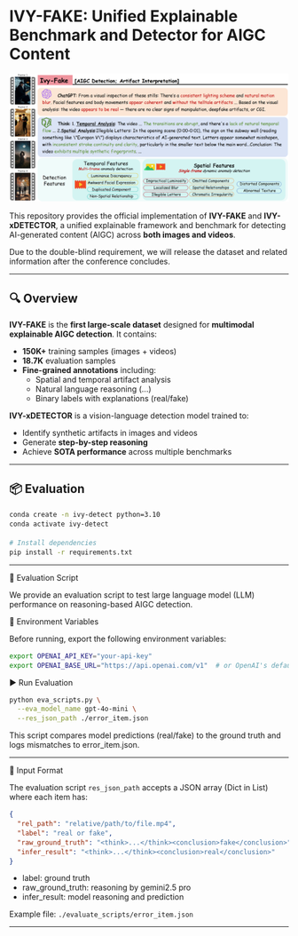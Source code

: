 # IVY-FAKE: Unified Explainable Benchmark and Detector for AIGC Content

![Intro-image](static/images/figure1-poster-v2_00.png)

This repository provides the official implementation of **IVY-FAKE** and **IVY-xDETECTOR**, a unified explainable framework and benchmark for detecting AI-generated content (AIGC) across **both images and videos**.

Due to the double-blind requirement, we will release the dataset and related information after the conference concludes.

---

## 🔍 Overview

**IVY-FAKE** is the **first large-scale dataset** designed for **multimodal explainable AIGC detection**. It contains:
- **150K+** training samples (images + videos)
- **18.7K** evaluation samples
- **Fine-grained annotations** including:
  - Spatial and temporal artifact analysis
  - Natural language reasoning (<think>...</think>)
  - Binary labels with explanations (<conclusion>real/fake</conclusion>)

**IVY-xDETECTOR** is a vision-language detection model trained to:
- Identify synthetic artifacts in images and videos
- Generate **step-by-step reasoning**
- Achieve **SOTA performance** across multiple benchmarks

---

## 📦 Evaluation

```bash
conda create -n ivy-detect python=3.10
conda activate ivy-detect

# Install dependencies
pip install -r requirements.txt
```

---

🚀 Evaluation Script

We provide an evaluation script to test large language model (LLM) performance on reasoning-based AIGC detection.

🔑 Environment Variables

Before running, export the following environment variables:

```bash
export OPENAI_API_KEY="your-api-key"
export OPENAI_BASE_URL="https://api.openai.com/v1"  # or OpenAI's default base URL
```

▶️ Run Evaluation

```bash
python eva_scripts.py \
  --eva_model_name gpt-4o-mini \
  --res_json_path ./error_item.json
```

This script compares model predictions (<conclusion>real/fake</conclusion>) to the ground truth and logs mismatches to error_item.json.

---

🧪 Input Format

The evaluation script `res_json_path` accepts a JSON array (Dict in List) where each item has:
```json
{
  "rel_path": "relative/path/to/file.mp4",
  "label": "real or fake",
  "raw_ground_truth": "<think>...</think><conclusion>fake</conclusion>",
  "infer_result": "<think>...</think><conclusion>real</conclusion>"
}
```

- label: ground truth
- raw_ground_truth: reasoning by gemini2.5 pro
- infer_result: model reasoning and prediction

Example file: `./evaluate_scripts/error_item.json`

---
